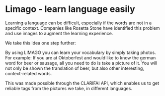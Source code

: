 Limago - learn language easily
===================================

Learning a language can be difficult, especially if the words are not in a specific context. Companies like Rosetta Stone have identified this problem and use images to augment the learning experience.

We take this idea one step further:

By using LIMAGO you can learn your vocabulary by simply taking photos. For example: If you are at Oktoberfest and would like to know the german word for beer or sausage, all you need to do is take a picture of it. You will not only be shown the translation of beer, but also other interesting, context-related words.

This was made possible through the CLARIFAI API, which enables us to get reliable tags from the pictures we take, in different languages.
